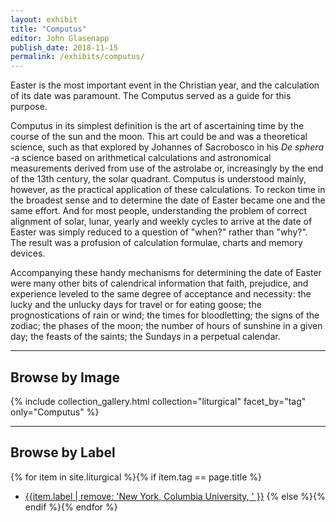 ```yaml
---
layout: exhibit
title: "Computus"
editor: John Glasenapp
publish_date: 2018-11-15
permalink: /exhibits/computus/
---
```


Easter is the most important event in the Christian year, and the calculation of its date was paramount. The Computus served as a guide for this purpose.

Computus in its simplest definition is the art of ascertaining time by the course of the sun and the moon. This art could be and was a theoretical science, such as that explored by Johannes of Sacrobosco in his *De sphera* -a science based on arithmetical calculations and astronomical measurements derived from use of the astrolabe or, increasingly by the end of the 13th century, the solar quadrant. Computus is understood mainly, however, as the practical application of these calculations. To reckon time in the broadest sense and to determine the date of Easter became one and the same effort. And for most people, understanding the problem of correct alignment of solar, lunar, yearly and weekly cycles to arrive at the date of Easter was simply reduced to a question of "when?" rather than "why?". The result was a profusion of calculation formulae, charts and memory devices.

Accompanying these handy mechanisms for determining the date of Easter were many other bits of calendrical information that faith, prejudice, and experience leveled to the same degree of acceptance and necessity: the lucky and the unlucky days for travel or for eating goose; the prognostications of rain or wind; the times for bloodletting; the signs of the zodiac; the phases of the moon; the number of hours of sunshine in a given day; the feasts of the saints; the Sundays in a perpetual calendar.

---

## Browse by Image

{% include collection_gallery.html collection="liturgical" facet_by="tag" only="Computus" %}

---

## Browse by Label

{% for item in site.liturgical %}{% if item.tag == page.title %}
- [{{item.label | remove: 'New York, Columbia University, ' }}]({{site.baseurl}}{{item.permalink}})
{% else %}{% endif %}{% endfor %}

<!-- ---

Smith Western Add. MS 01, ff. 60v-61: A 14th-century Italian manuscript of Johannes de Sacrobosco's *Computus ecclesiasticus* with a diagram of the celestial bodies. 

Plimpton MS 170, f. 64v: A copy of Bono da Lucca, *Computus solaris et lunaris* produced in Italy during the 1390s with an Easter chart to the year 1882 (new style).

Plimpton MS 211, ff. 137v-138: An early 16th-century Italian treatise on arithmetic with a mnemonic hand for the date of Easter.

---

***A Complete Calendar*** 

The calendar reproduced here in its entirety is in a book devoted to computistical materials copied in England in the middle years of the 15th century; the calendar itself was probably copied ca. 1417. The codex contains the present calendar, charts of the eclipses of the sun and of the moon, Chaucer's Treatise on the Astrolabe, and a brief medicinal tract on humors of the body.

This calendar contains a large number of computistical columns, given the nature of its text; most liturgical calendars only have the columns numbered 7, 8, 10, 11, 12 below:

1. Beginning of dawn
2. Midnight
3. First Metonic cycle of conjunctions for the years 1387-1405 (left blank)
4. Second Metonic cycle of conjunctions for the years 1406-1424
5. Sunrise
6. Altitude of the sun at noon
7. Golden Numbers
8. Dominical Letters
9. Numbering of the days per month
10. Numbering of the days according to the calends, nones and ides
11. Names of the calends, nones and ides
12. Saints' feasts
13. Planetary hours
14. Third Metonic cycle of conjunctions for the years 1425-1443
15. Fourth Metonic cycle of conjunctions for the years 1444-1462
16. Midday
17. Beginning of dusk

**For the full explanation of these columns, see Linne R. Mooney, *The Kalendarium of John Somer* (Athens GA, University of Georgia Press, 1998), pp. 38-41.**

---

f. 2, January

f. 2v, February

f. 3, March

f. 3v, April

f. 4, May

f. 4v, June

f. 5, July

f. 5v, August

f. 6, September

f. 6v, October

f. 7, November

f. 7v, December
 -->